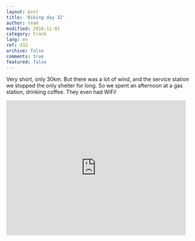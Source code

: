 ```yaml
---   
layout: post 
title: 'Biking day 32'  
author: team 
modified: 2016-11-01
category: track 
lang: en 
ref: d32
archive: false 
comments: true 
featured: false 
--- 
```


 Very short, only 30km. But there was a lot of wind, and the service station we stopped the only shelter for long. So we spent an afternoon at a gas station, drinking coffee. They even had WiFi!                                                                                                                                                                                            

<iframe width='480' height='360' src='http://track-kit.net/maps_s3/?v=embed&track=231938.gpx' frameborder='0' allowfullscreen></iframe>